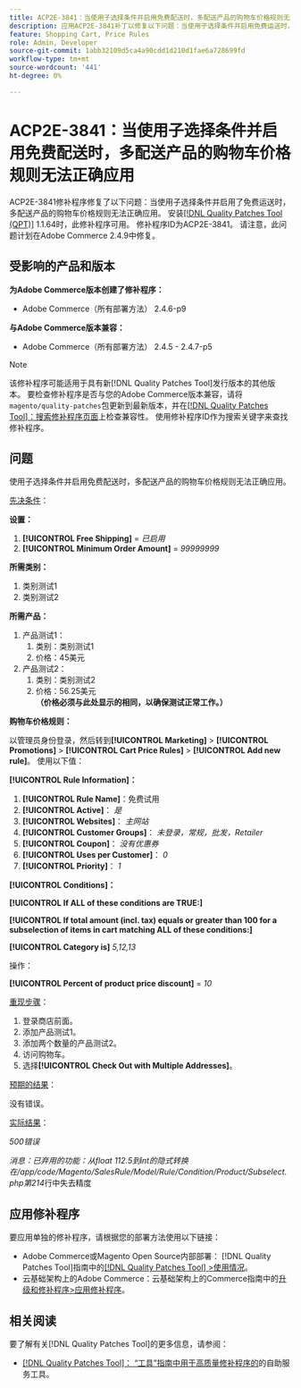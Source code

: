 ```yaml
---
title: ACP2E-3841：当使用子选择条件并启用免费配送时，多配送产品的购物车价格规则无法正确应用
description: 应用ACP2E-3841补丁以修复以下问题：当使用子选择条件并启用免费运送时，Adobe Commerce问题导致无法正确应用多配送产品的购物车价格规则。
feature: Shopping Cart, Price Rules
role: Admin, Developer
source-git-commit: 1abb32109d5ca4a90cdd1d210d1fae6a728699fd
workflow-type: tm+mt
source-wordcount: '441'
ht-degree: 0%

---
```



# ACP2E-3841：当使用子选择条件并启用免费配送时，多配送产品的购物车价格规则无法正确应用

ACP2E-3841修补程序修复了以下问题：当使用子选择条件并启用了免费运送时，多配送产品的购物车价格规则无法正确应用。 安装[[!DNL Quality Patches Tool (QPT)]](/help/tools/quality-patches-tool/quality-patches-tool-to-self-serve-quality-patches.md) 1.1.64时，此修补程序可用。 修补程序ID为ACP2E-3841。 请注意，此问题计划在Adobe Commerce 2.4.9中修复。

## 受影响的产品和版本

**为Adobe Commerce版本创建了修补程序：**

* Adobe Commerce（所有部署方法） 2.4.6-p9

**与Adobe Commerce版本兼容：**

* Adobe Commerce（所有部署方法） 2.4.5 - 2.4.7-p5

>[!NOTE]
>
>该修补程序可能适用于具有新[!DNL Quality Patches Tool]发行版本的其他版本。 要检查修补程序是否与您的Adobe Commerce版本兼容，请将`magento/quality-patches`包更新到最新版本，并在[[!DNL Quality Patches Tool]：搜索修补程序页面](https://experienceleague.adobe.com/tools/commerce-quality-patches/index.html)上检查兼容性。 使用修补程序ID作为搜索关键字来查找修补程序。

## 问题

使用子选择条件并启用免费配送时，多配送产品的购物车价格规则无法正确应用。

<u>先决条件</u>：

**设置：**
1. **[!UICONTROL Free Shipping]** = *已启用*
1. **[!UICONTROL Minimum Order Amount]** = *99999999*

**所需类别：**
1. 类别测试1
1. 类别测试2

**所需产品：**
1. 产品测试1：
   1. 类别：类别测试1
   1. 价格：45美元
1. 产品测试2：
   1. 类别：类别测试2
   1. 价格：56.25美元 
      **（价格必须与此处显示的相同，以确保测试正常工作。）**

**购物车价格规则：**

以管理员身份登录，然后转到&#x200B;**[!UICONTROL Marketing]** > **[!UICONTROL Promotions]** > **[!UICONTROL Cart Price Rules]** > **[!UICONTROL Add new rule]**。 使用以下值：

**[!UICONTROL Rule Information]：**
1. **[!UICONTROL Rule Name]**：免费试用
1. **[!UICONTROL Active]**： *是*
1. **[!UICONTROL Websites]**： *主网站*
1. **[!UICONTROL Customer Groups]**： *未登录，常规，批发，Retailer*
1. **[!UICONTROL Coupon]**： *没有优惠券*
1. **[!UICONTROL Uses per Customer]**： *0*
1. **[!UICONTROL Priority]**： *1*

**[!UICONTROL Conditions]：**

**[!UICONTROL If ALL of these conditions are TRUE:]**


**[!UICONTROL If total amount (incl. tax) equals or greater than 100 for a subselection of items in cart matching ALL of these conditions:]**


**[!UICONTROL Category is]** *5,12,13*

操作：

**[!UICONTROL Percent of product price discount]** = *10*

<u>重现步骤</u>：

1. 登录商店前面。
2. 添加产品测试1。
3. 添加两个数量的产品测试2。
4. 访问购物车。
5. 选择&#x200B;**[!UICONTROL Check Out with Multiple Addresses]**。

<u>预期的结果</u>：

没有错误。

<u>实际结果</u>：

*500错误*

*消息：已弃用的功能：从float 112.5到int的隐式转换在/app/code/Magento/SalesRule/Model/Rule/Condition/Product/Subselect.php第214*&#x200B;行中失去精度

## 应用修补程序

要应用单独的修补程序，请根据您的部署方法使用以下链接：

* Adobe Commerce或Magento Open Source内部部署： [!DNL Quality Patches Tool]指南中的[[!DNL Quality Patches Tool] >使用情况](/help/tools/quality-patches-tool/usage.md)。
* 云基础架构上的Adobe Commerce：云基础架构上的Commerce指南中的[升级和修补程序>应用修补程序](https://experienceleague.adobe.com/docs/commerce-cloud-service/user-guide/develop/upgrade/apply-patches.html)。

## 相关阅读

要了解有关[!DNL Quality Patches Tool]的更多信息，请参阅：

* [[!DNL Quality Patches Tool]： “工具”指南中用于高质量修补程序的](/help/tools/quality-patches-tool/quality-patches-tool-to-self-serve-quality-patches.md)的自助服务工具。

